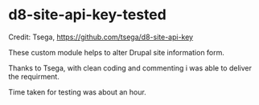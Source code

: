 # d8-site-api-key-tested
Credit: Tsega,  https://github.com/tsega/d8-site-api-key

These custom module helps to alter Drupal site information form. 

Thanks to Tsega, with clean coding and commenting i was able to deliver the requirment. 

Time taken for testing was about an hour. 
